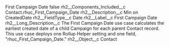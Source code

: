 <?xml version="1.0" encoding="UTF-8"?>
<CustomMetadata xmlns="http://soap.sforce.com/2006/04/metadata" xmlns:xsi="http://www.w3.org/2001/XMLSchema-instance" xmlns:xsd="http://www.w3.org/2001/XMLSchema">
    <label>First Campaign Date</label>
    <protected>false</protected>
    <values>
        <field>rh2__Components_Included__c</field>
        <value xsi:type="xsd:string">Contact.rhuc_First_Campaign_Date</value>
    </values>
    <values>
        <field>rh2__Description__c</field>
        <value xsi:type="xsd:string">Min on CreatedDate</value>
    </values>
    <values>
        <field>rh2__FieldType__c</field>
        <value xsi:type="xsd:string">Date</value>
    </values>
    <values>
        <field>rh2__Label__c</field>
        <value xsi:type="xsd:string">First Campaign Date</value>
    </values>
    <values>
        <field>rh2__Long_Description__c</field>
        <value xsi:type="xsd:string">The First Campaign Date use case calculates the earliest created date of a child Campaign for each parent Contact record. This use case deploys one Rollup Helper setting and one field, &quot;rhuc_First_Campaign_Date.&quot;</value>
    </values>
    <values>
        <field>rh2__Object__c</field>
        <value xsi:type="xsd:string">Contact</value>
    </values>
</CustomMetadata>
